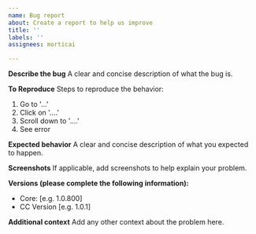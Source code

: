 ```yaml
---
name: Bug report
about: Create a report to help us improve
title: ''
labels: ''
assignees: morticai

---
```


**Describe the bug**
A clear and concise description of what the bug is.

**To Reproduce**
Steps to reproduce the behavior:
1. Go to '...'
2. Click on '....'
3. Scroll down to '....'
4. See error

**Expected behavior**
A clear and concise description of what you expected to happen.

**Screenshots**
If applicable, add screenshots to help explain your problem.

**Versions (please complete the following information):**
 - Core: [e.g. 1.0.800]
 - CC Version [e.g. 1.0.1]

**Additional context**
Add any other context about the problem here.
